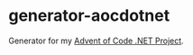 # generator-aocdotnet

Generator for my [Advent of Code .NET Project](https://github.com/quangdaon/AocDotNet).
